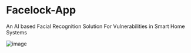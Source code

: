 # Facelock-App
An AI based Facial Recognition Solution For Vulnerabilities in Smart Home Systems

![image](https://github.com/NIRANJAN-K-DESHMUKH/Facelock-App/assets/82277471/a86d6219-d4f9-4068-b5ba-813cd25816ae)

